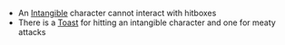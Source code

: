 - An [Intangible](/docs/gameplay_spec/genre_mechanics/intangible.md) character cannot interact with hitboxes
- There is a [Toast](/docs/gameplay_spec/interface/toast.md) for hitting an intangible character and one for meaty attacks
